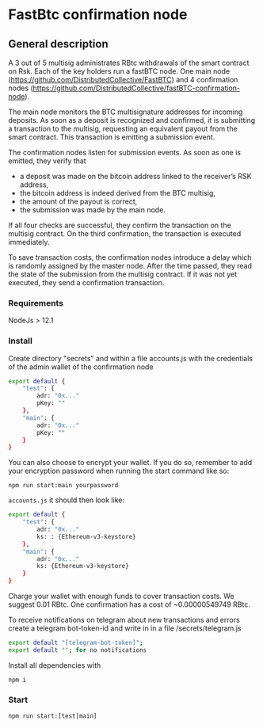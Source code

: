 # FastBtc confirmation node

## General description
A 3 out of 5 multisig administrates RBtc withdrawals of the smart contract on Rsk. Each of the key holders run a fastBTC node. One main node (https://github.com/DistributedCollective/FastBTC) and 4 confirmation nodes (https://github.com/DistributedCollective/fastBTC-confirmation-node).
  
The main node monitors the BTC multisignature addresses for incoming deposits. As soon as a deposit is recognized and confirmed, it is submitting a transaction to the multisig, requesting an equivalent payout from the smart contract. This transaction is emitting a submission event.
  
The  confirmation nodes listen for submission events. As soon as one is emitted, they verify that 
- a deposit was made on the bitcoin address linked to the receiver’s RSK address, 
- the bitcoin address is indeed derived from the BTC multisig,
- the amount of the payout is correct,
- the submission was made by the main node.

If all four checks are successful, they confirm the transaction on the multisig contract. On the third confirmation, the transaction is executed immediately.

To save transaction costs, the confirmation nodes introduce a delay which is randomly assigned by the master node. After the time passed, they read the state of the submission from the multisig contract. If it was not yet executed, they send a confirmation transaction.


### Requirements

NodeJs > 12.1  
 

### Install

Create directory "secrets" and within a file accounts.js with the credentials of the admin wallet of the confirmation node

```sh
export default {
    "test": {
        adr: "0x..."
        pKey: ""
    },
    "main": {
        adr: "0x..."
        pKey: ""
    }
}
```

You can also choose to encrypt your wallet. If you do so, remember to add your encryption password when running the start command like so:

```
npm run start:main yourpassword
``` 
`accounts.js` it should then look like:

```sh
export default {
    "test": {
        adr: "0x..."
        ks: : {Ethereum-v3-keystore}    
    },
    "main": {
        adr: "0x..."
        ks: {Ethereum-v3-keystore}
    }
}
```

Charge your wallet with enough funds to cover transaction costs. We suggest 0.01 RBtc.
One confirmation has a cost of ~0.00000549749 RBtc.

  
To receive notifications on telegram about new transactions and errors create a telegram bot-token-id and write in in a file /secrets/telegram.js
```sh
export default "[telegram-bot-token]";
export default ""; for no notifications
```

Install all dependencies with

`npm i`


### Start

`npm run start:[test|main]`